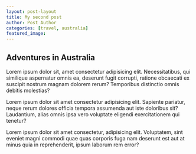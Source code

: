 ```yaml
---
layout: post-layout
title: My second post
author: Post Author
categories: [travel, australia]
featured_image:
---
```


## Adventures in Australia

Lorem ipsum dolor sit, amet consectetur adipisicing elit. Necessitatibus, qui similique aspernatur omnis ea, deserunt fugit corrupti, ratione obcaecati ex suscipit nostrum magnam dolorem rerum? Temporibus distinctio omnis debitis molestias?

Lorem ipsum dolor sit amet consectetur adipisicing elit. Sapiente pariatur, neque rerum dolores officia tempora assumenda aut iste doloribus sit? Laudantium, alias omnis ipsa vero voluptate eligendi exercitationem qui tenetur?

Lorem ipsum dolor sit amet consectetur, adipisicing elit. Voluptatem, sint eveniet magni commodi quae quas corporis fuga nam deserunt est aut at minus quia in reprehenderit, ipsum laborum rem error?

